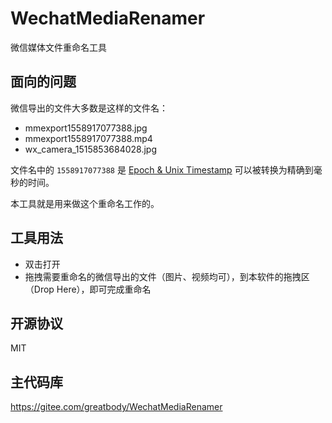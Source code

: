 # WechatMediaRenamer

微信媒体文件重命名工具

## 面向的问题

微信导出的文件大多数是这样的文件名：

- mmexport1558917077388.jpg
- mmexport1558917077388.mp4
- wx_camera_1515853684028.jpg

文件名中的 `1558917077388` 是 [Epoch & Unix Timestamp](https://www.epochconverter.com/) 可以被转换为精确到毫秒的时间。

本工具就是用来做这个重命名工作的。

## 工具用法

- 双击打开
- 拖拽需要重命名的微信导出的文件（图片、视频均可），到本软件的拖拽区（Drop Here），即可完成重命名

## 开源协议

MIT

## 主代码库

https://gitee.com/greatbody/WechatMediaRenamer
